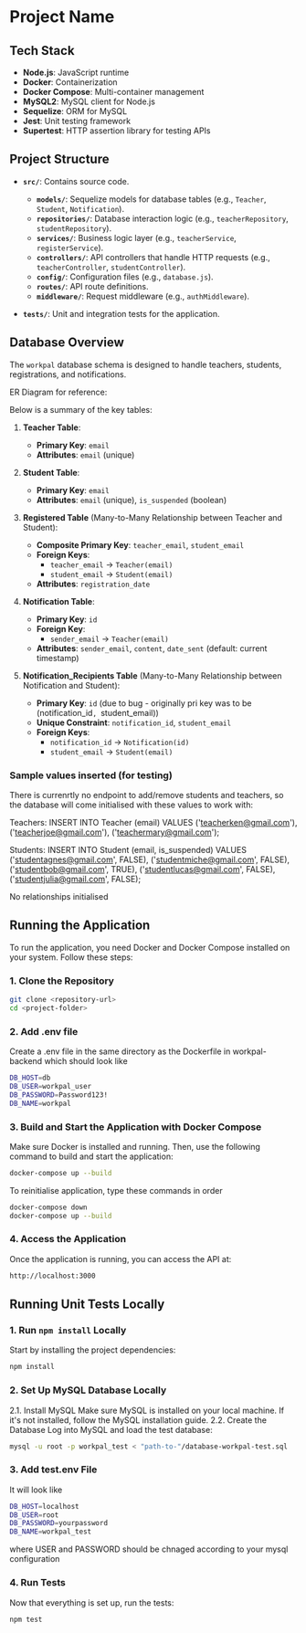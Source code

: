 # Project Name

## Tech Stack

- **Node.js**: JavaScript runtime
- **Docker**: Containerization
- **Docker Compose**: Multi-container management
- **MySQL2**: MySQL client for Node.js
- **Sequelize**: ORM for MySQL
- **Jest**: Unit testing framework
- **Supertest**: HTTP assertion library for testing APIs

## Project Structure

- **`src/`**: Contains source code.
  - **`models/`**: Sequelize models for database tables (e.g., `Teacher`, `Student`, `Notification`).
  - **`repositories/`**: Database interaction logic (e.g., `teacherRepository`, `studentRepository`).
  - **`services/`**: Business logic layer (e.g., `teacherService`, `registerService`).
  - **`controllers/`**: API controllers that handle HTTP requests (e.g., `teacherController`, `studentController`).
  - **`config/`**: Configuration files (e.g., `database.js`).
  - **`routes/`**: API route definitions.
  - **`middleware/`**: Request middleware (e.g., `authMiddleware`).

- **`tests/`**: Unit and integration tests for the application.

## Database Overview

The `workpal` database schema is designed to handle teachers, students, registrations, and notifications. 

ER Diagram for reference:


Below is a summary of the key tables:

1. **Teacher Table**:
   - **Primary Key**: `email`
   - **Attributes**: `email` (unique)

2. **Student Table**:
   - **Primary Key**: `email`
   - **Attributes**: `email` (unique), `is_suspended` (boolean)

3. **Registered Table** (Many-to-Many Relationship between Teacher and Student):
   - **Composite Primary Key**: `teacher_email`, `student_email`
   - **Foreign Keys**: 
     - `teacher_email` → `Teacher(email)`
     - `student_email` → `Student(email)`
   - **Attributes**: `registration_date`

4. **Notification Table**:
   - **Primary Key**: `id`
   - **Foreign Key**: 
     - `sender_email` → `Teacher(email)`
   - **Attributes**: `sender_email`, `content`, `date_sent` (default: current timestamp)

5. **Notification_Recipients Table** (Many-to-Many Relationship between Notification and Student):
   - **Primary Key**: `id` (due to bug - originally pri key was to be (notification_id`, `student_email))
   - **Unique Constraint**: `notification_id`, `student_email`
   - **Foreign Keys**: 
     - `notification_id` → `Notification(id)`
     - `student_email` → `Student(email)`

### Sample values inserted (for testing)
There is currenrtly no endpoint to add/remove students and teachers, so the database will come initialised with these values to work with:

Teachers:
INSERT INTO Teacher (email) VALUES
('teacherken@gmail.com'),
('teacherjoe@gmail.com'),
('teachermary@gmail.com');

Students:
INSERT INTO Student (email, is_suspended) VALUES
('studentagnes@gmail.com', FALSE),
('studentmiche@gmail.com', FALSE),
('studentbob@gmail.com', TRUE),
('studentlucas@gmail.com', FALSE),
('studentjulia@gmail.com', FALSE);

No relationships initialised

## Running the Application

To run the application, you need Docker and Docker Compose installed on your system. Follow these steps:

### 1. Clone the Repository

```bash
git clone <repository-url>
cd <project-folder>
```

### 2. Add .env file
Create a .env file in the same directory as the Dockerfile in workpal-backend which should look like
```bash
DB_HOST=db
DB_USER=workpal_user
DB_PASSWORD=Password123!
DB_NAME=workpal
```


### 3. Build and Start the Application with Docker Compose
Make sure Docker is installed and running. Then, use the following command to build and start the application:

```bash
docker-compose up --build
```

To reinitialise application, type these commands in order

```bash
docker-compose down 
docker-compose up --build
```

### 4. Access the Application
Once the application is running, you can access the API at:
```bash
http://localhost:3000
```

## Running Unit Tests Locally

### 1. Run `npm install` Locally

Start by installing the project dependencies:

```bash
npm install
```

### 2. Set Up MySQL Database Locally
2.1. Install MySQL
Make sure MySQL is installed on your local machine. If it's not installed, follow the MySQL installation guide.
2.2. Create the Database
Log into MySQL and load the test database:

```bash
mysql -u root -p workpal_test < "path-to-"/database-workpal-test.sql
```

### 3. Add test.env File
It will look like

```bash
DB_HOST=localhost
DB_USER=root
DB_PASSWORD=yourpassword
DB_NAME=workpal_test
```
where USER and PASSWORD should be chnaged according to your mysql configuration

### 4. Run Tests
Now that everything is set up, run the tests:
```bash
npm test
```